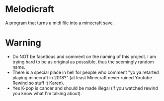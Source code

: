 # Melodicraft
A program that turns a midi file into a minecraft save.

# Warning
- Do NOT be facetious and comment on the naming of this project. I am trying hard to be as original as posssible, thus the seemingly random name.
- There is a special place in hell for people who comment "yo ya retarted playing minecraft in 2018?" (at least Minecraft never ruined Youtube Rewind so stuff it Karen).
- Yes K-pop is cancer and should be made illegal (if you watched rewind you know what I'm talking about).